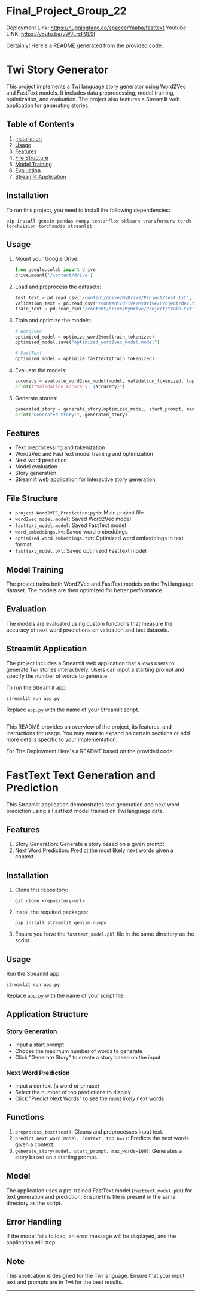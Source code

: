 # Final_Project_Group_22
Deployment Link: https://huggingface.co/spaces/Yaaba/fasttext
Youtube LINK: https://youtu.be/yWJLrzF9L9I

Certainly! Here's a README generated from the provided code:

# Twi Story Generator

This project implements a Twi language story generator using Word2Vec and FastText models. It includes data preprocessing, model training, optimization, and evaluation. The project also features a Streamlit web application for generating stories.

## Table of Contents
1. [Installation](#installation)
2. [Usage](#usage)
3. [Features](#features)
4. [File Structure](#file-structure)
5. [Model Training](#model-training)
6. [Evaluation](#evaluation)
7. [Streamlit Application](#streamlit-application)

## Installation

To run this project, you need to install the following dependencies:

```
pip install gensim pandas numpy tensorflow sklearn transformers torch torchvision torchaudio streamlit
```

## Usage

1. Mount your Google Drive:
   ```python
   from google.colab import drive
   drive.mount('/content/drive')
   ```

2. Load and preprocess the datasets:
   ```python
   test_text = pd.read_csv('/content/drive/MyDrive/Project/test.txt', delimiter='\t', encoding='utf-8', quoting=csv.QUOTE_NONE, on_bad_lines='skip')
   validation_text = pd.read_csv('/content/drive/MyDrive/Project/dev.txt', delimiter='\t', encoding='utf-8', quoting=csv.QUOTE_NONE, on_bad_lines='skip')
   train_text = pd.read_csv('/content/drive/MyDrive/Project/train.txt', delimiter='\t', encoding='utf-8', quoting=csv.QUOTE_NONE, on_bad_lines='skip')
   ```

3. Train and optimize the models:
   ```python
   # Word2Vec
   optimized_model = optimize_word2vec(train_tokenized)
   optimized_model.save("optimized_word2vec_model.model")

   # FastText
   optimized_model = optimize_fasttext(train_tokenized)
   ```

4. Evaluate the models:
   ```python
   accuracy = evaluate_word2vec_model(model, validation_tokenized, top_n=5)
   print(f"Validation Accuracy: {accuracy}")
   ```

5. Generate stories:
   ```python
   generated_story = generate_story(optimized_model, start_prompt, max_words=5)
   print("Generated Story:", generated_story)
   ```

## Features

- Text preprocessing and tokenization
- Word2Vec and FastText model training and optimization
- Next word prediction
- Model evaluation
- Story generation
- Streamlit web application for interactive story generation

## File Structure

- `project.Word2VEC_Predictionipynb`: Main project file
- `word2vec_model.model`: Saved Word2Vec model
- `fasttext_model.model`: Saved FastText model
- `word_embeddings.kv`: Saved word embeddings
- `optimized_word_embeddings.txt`: Optimized word embeddings in text format
- `fasttext_model.pkl`: Saved optimized FastText model

## Model Training

The project trains both Word2Vec and FastText models on the Twi language dataset. The models are then optimized for better performance.

## Evaluation

The models are evaluated using custom functions that measure the accuracy of next word predictions on validation and test datasets.

## Streamlit Application

The project includes a Streamlit web application that allows users to generate Twi stories interactively. Users can input a starting prompt and specify the number of words to generate.

To run the Streamlit app:

```
streamlit run app.py
```

Replace `app.py` with the name of your Streamlit script.

---

This README provides an overview of the project, its features, and instructions for usage. You may want to expand on certain sections or add more details specific to your implementation.

For The Deployment
Here's a README based on the provided code:

# FastText Text Generation and Prediction

This Streamlit application demonstrates text generation and next word prediction using a FastText model trained on Twi language data.

## Features

1. Story Generation: Generate a story based on a given prompt.
2. Next Word Prediction: Predict the most likely next words given a context.

## Installation

1. Clone this repository:
   ```
   git clone <repository-url>
   ```

2. Install the required packages:
   ```
   pip install streamlit gensim numpy
   ```

3. Ensure you have the `fasttext_model.pkl` file in the same directory as the script.

## Usage

Run the Streamlit app:

```
streamlit run app.py
```

Replace `app.py` with the name of your script file.

## Application Structure

### Story Generation

- Input a start prompt
- Choose the maximum number of words to generate
- Click "Generate Story" to create a story based on the input

### Next Word Prediction

- Input a context (a word or phrase)
- Select the number of top predictions to display
- Click "Predict Next Words" to see the most likely next words

## Functions

1. `preprocess_text(text)`: Cleans and preprocesses input text.
2. `predict_next_word(model, context, top_n=7)`: Predicts the next words given a context.
3. `generate_story(model, start_prompt, max_words=100)`: Generates a story based on a starting prompt.

## Model

The application uses a pre-trained FastText model (`fasttext_model.pkl`) for text generation and prediction. Ensure this file is present in the same directory as the script.

## Error Handling

If the model fails to load, an error message will be displayed, and the application will stop.

## Note

This application is designed for the Twi language. Ensure that your input text and prompts are in Twi for the best results.

---

